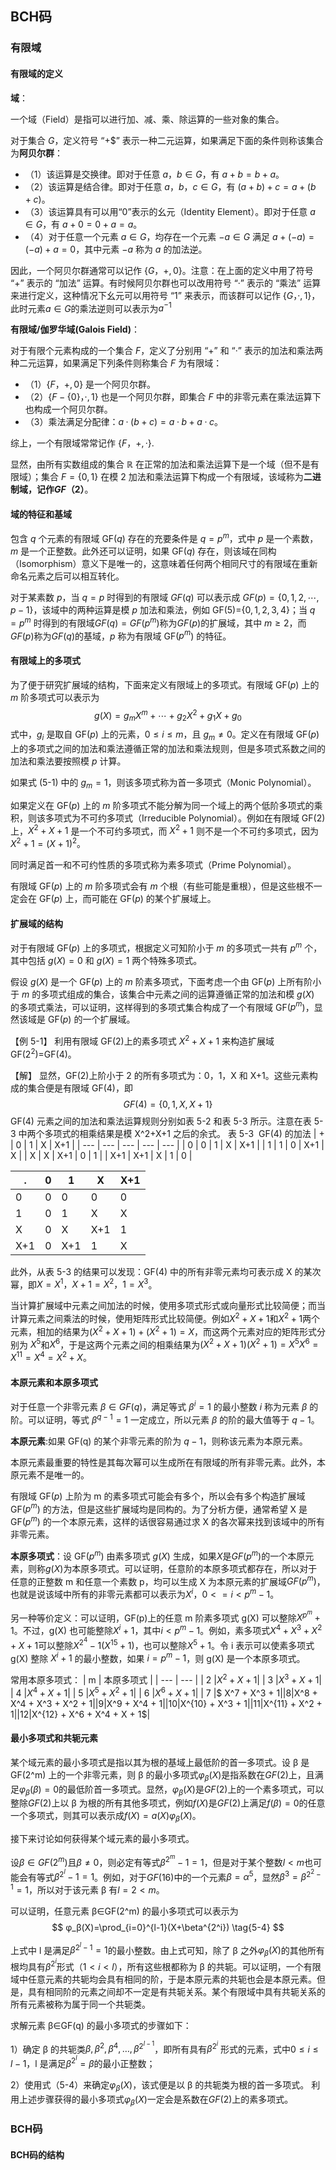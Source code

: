 ## BCH码
### 有限域
#### 有限域的定义
**域**：

一个域（Field）是指可以进行加、减、乘、除运算的一些对象的集合。

对于集合 $G$，定义符号 “+$” 表示一种二元运算，如果满足下面的条件则称该集合为**阿贝尔群**：
- （1）该运算是交换律。即对于任意 $a，b∈G$，有 $a+b=b+a$。
- （2）该运算是结合律。即对于任意 $a，b，c∈G$，有 $(a+b)+c=a+(b+c)$。
- （3）该运算具有可以用“0”表示的幺元（Identity Element）。即对于任意 $a∈G$，有 $a+0=0+a=a$。
- （4）对于任意一个元素 $a∈G$，均存在一个元素 $-a∈G$ 满足 $a+(-a)=(−a)+a=0$，其中元素 $-a$ 称为 $a$ 的加法逆。

因此，一个阿贝尔群通常可以记作 $\{G，+,0\}$。注意：在上面的定义中用了符号 “+” 表示的 “加法” 运算。有时候阿贝尔群也可以改用符号 “·” 表示的 “乘法” 运算来进行定义，这种情况下幺元可以用符号 “1” 来表示，而该群可以记作 $\{G，·,1\}$，此时元素$a ∈ G$的乘法逆则可以表示为$a^{-1}$

**有限域/伽罗华域(Galois Field)**：

对于有限个元素构成的一个集合 $F$，定义了分别用 “+” 和 “·” 表示的加法和乘法两种二元运算，如果满足下列条件则称集合 $F$ 为有限域：
- （1）$\{F，+,0\}$ 是一个阿贝尔群。
- （2）$\{F-\{0\}，·,1\}$ 也是一个阿贝尔群，即集合 $F$ 中的非零元素在乘法运算下也构成一个阿贝尔群。
- （3）乘法满足分配律：$a·(b+c)=a·b+a·c$。

综上，一个有限域常常记作 $\{F，+, · \}$.

显然，由所有实数组成的集合 $\mathbb R$ 在正常的加法和乘法运算下是一个域（但不是有限域）；集合 $F=\{0,1\}$ 在模 2 加法和乘法运算下构成一个有限域，该域称为**二进制域，记作$GF（2）$**。
#### 域的特征和基域
包含 $q$ 个元素的有限域 GF($q$) 存在的充要条件是 $q=p^m$，式中 $p$ 是一个素数，$m$ 是一个正整数。此外还可以证明，如果 GF($q$) 存在，则该域在同构（Isomorphism）意义下是唯一的，这意味着任何两个相同尺寸的有限域在重新命名元素之后可以相互转化。

对于某素数 $p$，当 $q=p$ 时得到的有限域 $GF(q)$ 可以表示成 $GF(p)=\{0,1,2,\cdots,p-1\}$，该域中的两种运算是模 $p$ 加法和乘法，例如 GF(5)=$\{0,1,2,3,4\}$；当 $q=p^m$ 时得到的有限域$GF(q)=GF(p^m)$称为$GF(p)$的扩展域，其中 $m≥2$，而$GF(p)$称为$GF(q)$的基域，$p$ 称为有限域 GF($p^m$) 的特征。
#### 有限域上的多项式
为了便于研究扩展域的结构，下面来定义有限域上的多项式。有限域 GF($p$) 上的 $m$ 阶多项式可以表示为
$$ g(X)=g_mX^m+\cdots+g_2X^2+g_1X+g_0 \tag{5-1} $$
式中，$g_i$ 是取自 GF($p$) 上的元素，$0≤i≤m$，且 $g_m≠0$。定义在有限域 GF($p$) 上的多项式之间的加法和乘法遵循正常的加法和乘法规则，但是多项式系数之间的加法和乘法要按照模 $p$ 计算。

如果式 (5-1) 中的 $g_m=1$，则该多项式称为首一多项式（Monic Polynomial）。

如果定义在 GF($p$) 上的 $m$ 阶多项式不能分解为同一个域上的两个低阶多项式的乘积，则该多项式为不可约多项式（Irreducible Polynomial）。例如在有限域 GF(2) 上，$X^2+X+1$ 是一个不可约多项式，而 $X^2+1$ 则不是一个不可约多项式，因为 $X^2+1=(X+1)^2$。

同时满足首一和不可约性质的多项式称为素多项式（Prime Polynomial）。

有限域 GF($p$) 上的 $m$ 阶多项式会有 $m$ 个根（有些可能是重根），但是这些根不一定会在 GF($p$) 上，而可能在 GF($p$) 的某个扩展域上。
#### 扩展域的结构
对于有限域 GF($p$) 上的多项式，根据定义可知阶小于 $m$ 的多项式一共有 $p^m$ 个，其中包括 $g(X)=0$ 和 $g(X)=1$ 两个特殊多项式。

假设 $g(X)$ 是一个 GF($p$) 上的 $m$ 阶素多项式，下面考虑一个由 GF($p$) 上所有阶小于 $m$ 的多项式组成的集合，该集合中元素之间的运算遵循正常的加法和模 $g(X)$ 的多项式乘法，可以证明，这样得到的多项式集合构成了一个有限域 GF($p^m$)，显然该域是 GF($p$) 的一个扩展域。

【例 5-1】 利用有限域 GF(2)上的素多项式 $X^2+X+1$ 来构造扩展域 GF($2^2$)=GF(4)。

【解】 显然，GF(2)上阶小于 2 的所有多项式为：0，1，X 和 X+1。这些元素构成的集合便是有限域 GF(4)，即
$$ GF(4)=\{0,1,X,X+1\} \tag{5-2} $$
GF(4) 元素之间的加法和乘法运算规则分别如表 5-2 和表 5-3 所示。注意在表 5-3 中两个多项式的相乘结果是模 X^2+X+1 之后的余式。
表 5-3  GF(4) 的加法
| + | 0 | 1 | X | X+1 |
| --- | --- | --- | --- | --- |
| 0 | 0 | 1 | X | X+1 |
| 1 | 1 | 0 | X+1 | X |
| X | X | X+1 | 0 | 1 |
| X+1 | X+1 | X | 1 | 0 |

| . | 0 | 1 | X | X+1 |
| --- | --- | --- | --- | --- |
| 0 | 0 | 0 | 0 | 0 |
| 1 | 0 | 1 | X | X |
| X | 0 | X | X+1 | 1 |
| X+1 | 0 | X+1 | 1 | X |

此外，从表 5-3 的结果可以发现：GF(4) 中的所有非零元素均可表示成 X 的某次幂，即$X=X^1，X+1=X^2，1=X^3$。

当计算扩展域中元素之间加法的时候，使用多项式形式或向量形式比较简便；而当计算元素之间乘法的时候，使用矩阵形式比较简便。例如$X^2+X+1$和$X^2+1$两个元素，相加的结果为$(X^2+X+1)+(X^2+1)=X$，而这两个元素对应的矩阵形式分别为 $X^5$和$X^6$，于是这两个元素之间的相乘结果为$(X^2+X+1)(X^2+1)=X^5X^6=X^{11}=X^4=X^2+X$。
#### 本原元素和本原多项式
对于任意一个非零元素 $\beta \in GF(q)$，满足等式 $\beta^i=1$ 的最小整数 $i$ 称为元素 $\beta$ 的阶。可以证明，等式 $\beta^{q-1}=1$ 一定成立，所以元素 $\beta$ 的阶的最大值等于 $q-1$。

**本原元素**:如果 GF(q) 的某个非零元素的阶为 $q-1$，则称该元素为本原元素。

本原元素最重要的特性是其每次幂可以生成所在有限域的所有非零元素。此外，本原元素不是唯一的。

有限域 GF($p$) 上阶为 m 的素多项式可能会有多个，所以会有多个构造扩展域 GF($p^m$) 的方法，但是这些扩展域均是同构的。为了分析方便，通常希望 X 是 GF($p^m$) 的一个本原元素，这样的话很容易通过求 X 的各次幂来找到该域中的所有非零元素。

**本原多项式**：设 GF($p^m$) 由素多项式 $g(X)$ 生成，如果$X$是$GF(p^m)$的一个本原元素，则称$g(X)$为本原多项式。可以证明，任意阶的本原多项式都存在，所以对于任意的正整数 m 和任意一个素数 p，均可以生成 X 为本原元素的扩展域$GF(p^m)$，也就是说该域中所有的非零元素都可以表示为$X^i，0<=i<p^m-1$。

另一种等价定义：可以证明，GF(p)上的任意 m 阶素多项式 g(X) 可以整除$X^{p^m}+1$。不过，g(X) 也可能整除$X^i+1$，其中$i<p^m-1$。例如，素多项式$X^4+X^3+X^2+X+1$可以整除$X^{2^4}-1 (X^{15}+1)$，也可以整除$X^5+1$。令 i 表示可以使素多项式 g(X) 整除 $X^i+1$ 的最小整数，如果 $i=p^m-1$，则 g(X) 是一个本原多项式。

常用本原多项式：
| m | 本原多项式 |
| --- | --- |
| 2 |$X^2 + X + 1$|
| 3 |$X^3 + X + 1$|
| 4 |$X^4 + X + 1$|
| 5 |$X^5 + X^2 + 1$|
| 6 |$X^6 + X + 1$|
| 7 |$ X^7 + X^3 + 1$|
| 8 |$X^8 + X^4 + X^3 + X^2 + 1$|
| 9 |$X^9 + X^4 + 1$|
| 10 |$X^{10} + X^3 + 1$|
| 11 |$X^{11} + X^2 + 1$|
| 12 |$X^{12} + X^6 + X^4 + X + 1$|
#### 最小多项式和共轭元素
某个域元素的最小多项式是指以其为根的基域上最低阶的首一多项式。设 β 是 GF(2^m) 上的一个非零元素，则 β 的最小多项式$φ_β(X)$是指系数在$GF(2)$上，且满足$φ_β(β)=0$的最低阶首一多项式。显然，$φ_β(X)$是$GF(2)$上的一个素多项式，可以整除$GF(2)$上以 β 为根的所有其他多项式，例如$f(X)$是$GF(2)$上满足$f(β)=0$的任意一个多项式，则其可以表示成$f(X)=a(X)φ_β(X)$。

接下来讨论如何获得某个域元素的最小多项式。


设$β∈GF(2^m)$且$β≠0$，则必定有等式$β^{2^m}-1=1$，但是对于某个整数$l<m$也可能会有等式$β^{2^l}-1=1$。例如，对于$GF(16)$中的一个元素$β=α^5$，显然$β^3=β^{{2^2}-1}=1$，所以对于该元素 β 有$l=2<m$。

可以证明，任意元素 β∈GF(2^m) 的最小多项式可以表示为
$$ φ_β(X)=\prod_{i=0}^{l-1}(X+\beta^{2^i}) \tag{5-4} $$

上式中 l 是满足$β^{{2^l}-1}=1$的最小整数。由上式可知，除了 β 之外$φ_β(X)$的其他所有根均具有$β^{2^i}$形式（$1<i<l$），所有这些根都称为 β 的共轭。可以证明，一个有限域中任意元素的共轭均会具有相同的阶，于是本原元素的共轭也会是本原元素。但是，具有相同阶的元素之间却不一定是有共轭关系。某个有限域中具有共轭关系的所有元素被称为属于同一个共轭类。

求解元素 β∈GF(q) 的最小多项式的步骤如下：

1）确定 β 的共轭类${β, β^2, β^4, …, β^{2^{l-1}}}$，即所有具有$β^{2^i}$ 形式的元素，式中$0≤i≤l-1$，l 是满足$β^{2^l}=β$的最小正整数；

2）使用式（5-4）来确定$φ_β(X)$，该式便是以 β 的共轭类为根的首一多项式。
利用上述步骤获得的最小多项式$φ_β(X)$一定会是系数在$GF(2)$上的素多项式。

### BCH码
#### BCH码的结构